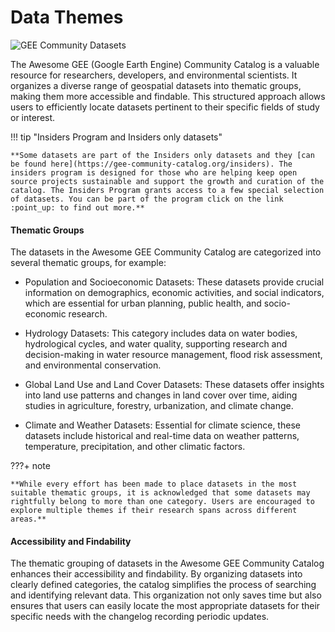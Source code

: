 # Data Themes

![GEE Community Datasets](https://img.shields.io/endpoint?url=https://gist.githubusercontent.com/samapriya/34bc0c1280d475d3a69e3b60a706226e/raw/community.json)

The Awesome GEE (Google Earth Engine) Community Catalog is a valuable resource for researchers, developers, and environmental scientists. It organizes a diverse range of geospatial datasets into thematic groups, making them more accessible and findable. This structured approach allows users to efficiently locate datasets pertinent to their specific fields of study or interest.

!!! tip "Insiders Program and Insiders only datasets"

    **Some datasets are part of the Insiders only datasets and they [can be found here](https://gee-community-catalog.org/insiders). The insiders program is designed for those who are helping keep open source projects sustainable and support the growth and curation of the catalog. The Insiders Program grants access to a few special selection of datasets. You can be part of the program click on the link :point_up: to find out more.**

#### Thematic Groups
The datasets in the Awesome GEE Community Catalog are categorized into several thematic groups, for example:

* Population and Socioeconomic Datasets: These datasets provide crucial information on demographics, economic activities, and social indicators, which are essential for urban planning, public health, and socio-economic research.

* Hydrology Datasets: This category includes data on water bodies, hydrological cycles, and water quality, supporting research and decision-making in water resource management, flood risk assessment, and environmental conservation.

* Global Land Use and Land Cover Datasets: These datasets offer insights into land use patterns and changes in land cover over time, aiding studies in agriculture, forestry, urbanization, and climate change.

* Climate and Weather Datasets: Essential for climate science, these datasets include historical and real-time data on weather patterns, temperature, precipitation, and other climatic factors.

<div class="Note on Dataset Categorization" markdown>

???+ note

    **While every effort has been made to place datasets in the most suitable thematic groups, it is acknowledged that some datasets may rightfully belong to more than one category. Users are encouraged to explore multiple themes if their research spans across different areas.**

</div>

#### Accessibility and Findability
The thematic grouping of datasets in the Awesome GEE Community Catalog enhances their accessibility and findability. By organizing datasets into clearly defined categories, the catalog simplifies the process of searching and identifying relevant data. This organization not only saves time but also ensures that users can easily locate the most appropriate datasets for their specific needs with the changelog recording periodic updates.
